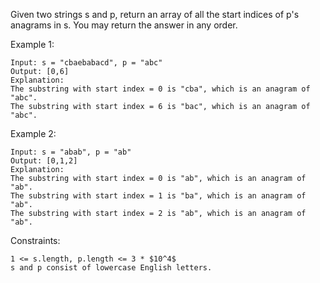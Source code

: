 Given two strings s and p, return an array of all the start indices of p's anagrams in s. You may return the answer in any order.

Example 1:

    Input: s = "cbaebabacd", p = "abc"
    Output: [0,6]
    Explanation:
    The substring with start index = 0 is "cba", which is an anagram of "abc".
    The substring with start index = 6 is "bac", which is an anagram of "abc".

Example 2:

    Input: s = "abab", p = "ab"
    Output: [0,1,2]
    Explanation:
    The substring with start index = 0 is "ab", which is an anagram of "ab".
    The substring with start index = 1 is "ba", which is an anagram of "ab".
    The substring with start index = 2 is "ab", which is an anagram of "ab".

Constraints:

    1 <= s.length, p.length <= 3 * $10^4$
    s and p consist of lowercase English letters.


